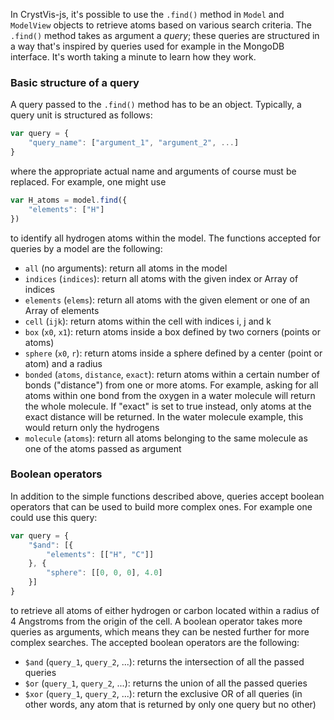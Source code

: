 In CrystVis-js, it's possible to use the `.find()` method in `Model` and `ModelView` objects to retrieve atoms based on various search criteria. The `.find()` method takes as argument a *query*; these queries are structured in a way that's inspired by queries used for example in the MongoDB interface. It's worth taking a minute to learn how they work.

### Basic structure of a query

A query passed to the `.find()` method has to be an object. Typically, a query unit is structured as follows:

```js
var query = {
    "query_name": ["argument_1", "argument_2", ...]
}
```

where the appropriate actual name and arguments of course must be replaced. For example, one might use

```js
var H_atoms = model.find({
    "elements": ["H"]
})
```

to identify all hydrogen atoms within the model. The functions accepted for queries by a model are the following:

* `all` (no arguments): return all atoms in the model
* `indices` (`indices`): return all atoms with the given index or Array of indices
* `elements` (`elems`): return all atoms with the given element or one of an Array of elements
* `cell` (`ijk`): return atoms within the cell with indices i, j and k
* `box` (`x0`, `x1`): return atoms inside a box defined by two corners (points or atoms)
* `sphere` (`x0`, `r`): return atoms inside a sphere defined by a center (point or atom) and a radius
* `bonded` (`atoms`, `distance`, `exact`): return atoms within a certain number of bonds ("distance") from one or more atoms. For example, asking for all atoms within one bond from the oxygen in a water molecule will return the whole molecule. If "exact" is set to true instead, only atoms at the exact distance will be returned. In the water molecule example, this would return only the hydrogens
* `molecule` (`atoms`): return all atoms belonging to the same molecule as one of the atoms passed as argument

### Boolean operators

In addition to the simple functions described above, queries accept boolean operators that can be used to build more complex ones. For example one could use this query:

```js
var query = {
    "$and": [{
        "elements": [["H", "C"]]
    }, {
        "sphere": [[0, 0, 0], 4.0]
    }]
}
```

to retrieve all atoms of either hydrogen or carbon located within a radius of 4 Angstroms from the origin of the cell. A boolean operator takes more queries as arguments, which means they can be nested further for more complex searches. The accepted boolean operators are the following:

* `$and` (`query_1`, `query_2`, ...): returns the intersection of all the passed queries
* `$or` (`query_1`, `query_2`, ...): returns the union of all the passed queries
* `$xor` (`query_1`, `query_2`, ...): return the exclusive OR of all queries (in other words, any atom that is returned by only one query but no other)